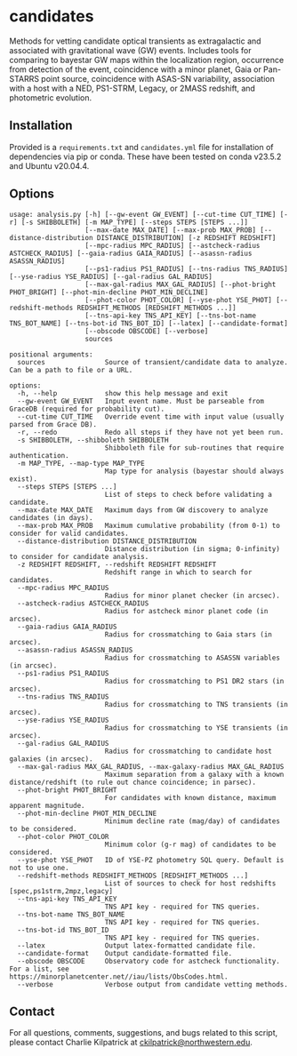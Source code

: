 # candidates

Methods for vetting candidate optical transients as extragalactic and associated with gravitational wave (GW) events.  Includes tools for comparing to bayestar GW maps within the localization region, occurrence from detection of the event, coincidence with a minor planet, Gaia or Pan-STARRS point source, coincidence with ASAS-SN variability, association with a host with a NED, PS1-STRM, Legacy, or 2MASS redshift, and photometric evolution.

## Installation

Provided is a `requirements.txt` and `candidates.yml` file for installation of dependencies via pip or conda.  These have been tested on conda v23.5.2 and Ubuntu v20.04.4.

## Options

```
usage: analysis.py [-h] [--gw-event GW_EVENT] [--cut-time CUT_TIME] [-r] [-s SHIBBOLETH] [-m MAP_TYPE] [--steps STEPS [STEPS ...]]
                   [--max-date MAX_DATE] [--max-prob MAX_PROB] [--distance-distribution DISTANCE_DISTRIBUTION] [-z REDSHIFT REDSHIFT]
                   [--mpc-radius MPC_RADIUS] [--astcheck-radius ASTCHECK_RADIUS] [--gaia-radius GAIA_RADIUS] [--asassn-radius ASASSN_RADIUS]
                   [--ps1-radius PS1_RADIUS] [--tns-radius TNS_RADIUS] [--yse-radius YSE_RADIUS] [--gal-radius GAL_RADIUS]
                   [--max-gal-radius MAX_GAL_RADIUS] [--phot-bright PHOT_BRIGHT] [--phot-min-decline PHOT_MIN_DECLINE]
                   [--phot-color PHOT_COLOR] [--yse-phot YSE_PHOT] [--redshift-methods REDSHIFT_METHODS [REDSHIFT_METHODS ...]]
                   [--tns-api-key TNS_API_KEY] [--tns-bot-name TNS_BOT_NAME] [--tns-bot-id TNS_BOT_ID] [--latex] [--candidate-format]
                   [--obscode OBSCODE] [--verbose]
                   sources

positional arguments:
  sources               Source of transient/candidate data to analyze. Can be a path to file or a URL.

options:
  -h, --help            show this help message and exit
  --gw-event GW_EVENT   Input event name. Must be parseable from GraceDB (required for probability cut).
  --cut-time CUT_TIME   Override event time with input value (usually parsed from Grace DB).
  -r, --redo            Redo all steps if they have not yet been run.
  -s SHIBBOLETH, --shibboleth SHIBBOLETH
                        Shibboleth file for sub-routines that require authentication.
  -m MAP_TYPE, --map-type MAP_TYPE
                        Map type for analysis (bayestar should always exist).
  --steps STEPS [STEPS ...]
                        List of steps to check before validating a candidate.
  --max-date MAX_DATE   Maximum days from GW discovery to analyze candidates (in days).
  --max-prob MAX_PROB   Maximum cumulative probability (from 0-1) to consider for valid candidates.
  --distance-distribution DISTANCE_DISTRIBUTION
                        Distance distribution (in sigma; 0-infinity) to consider for candidate analysis.
  -z REDSHIFT REDSHIFT, --redshift REDSHIFT REDSHIFT
                        Redshift range in which to search for candidates.
  --mpc-radius MPC_RADIUS
                        Radius for minor planet checker (in arcsec).
  --astcheck-radius ASTCHECK_RADIUS
                        Radius for astcheck minor planet code (in arcsec).
  --gaia-radius GAIA_RADIUS
                        Radius for crossmatching to Gaia stars (in arcsec).
  --asassn-radius ASASSN_RADIUS
                        Radius for crossmatching to ASASSN variables (in arcsec).
  --ps1-radius PS1_RADIUS
                        Radius for crossmatching to PS1 DR2 stars (in arcsec).
  --tns-radius TNS_RADIUS
                        Radius for crossmatching to TNS transients (in arcsec).
  --yse-radius YSE_RADIUS
                        Radius for crossmatching to YSE transients (in arcsec).
  --gal-radius GAL_RADIUS
                        Radius for crossmatching to candidate host galaxies (in arcsec).
  --max-gal-radius MAX_GAL_RADIUS, --max-galaxy-radius MAX_GAL_RADIUS
                        Maximum separation from a galaxy with a known distance/redshift (to rule out chance coincidence; in parsec).
  --phot-bright PHOT_BRIGHT
                        For candidates with known distance, maximum apparent magnitude.
  --phot-min-decline PHOT_MIN_DECLINE
                        Minimum decline rate (mag/day) of candidates to be considered.
  --phot-color PHOT_COLOR
                        Minimum color (g-r mag) of candidates to be considered.
  --yse-phot YSE_PHOT   ID of YSE-PZ photometry SQL query. Default is not to use one.
  --redshift-methods REDSHIFT_METHODS [REDSHIFT_METHODS ...]
                        List of sources to check for host redshifts [spec,ps1strm,2mpz,legacy]
  --tns-api-key TNS_API_KEY
                        TNS API key - required for TNS queries.
  --tns-bot-name TNS_BOT_NAME
                        TNS API key - required for TNS queries.
  --tns-bot-id TNS_BOT_ID
                        TNS API key - required for TNS queries.
  --latex               Output latex-formatted candidate file.
  --candidate-format    Output candidate-formatted file.
  --obscode OBSCODE     Observatory code for astcheck functionality. For a list, see https://minorplanetcenter.net//iau/lists/ObsCodes.html.
  --verbose             Verbose output from candidate vetting methods.
```

## Contact

For all questions, comments, suggestions, and bugs related to this script, please contact Charlie Kilpatrick at ckilpatrick@northwestern.edu.
